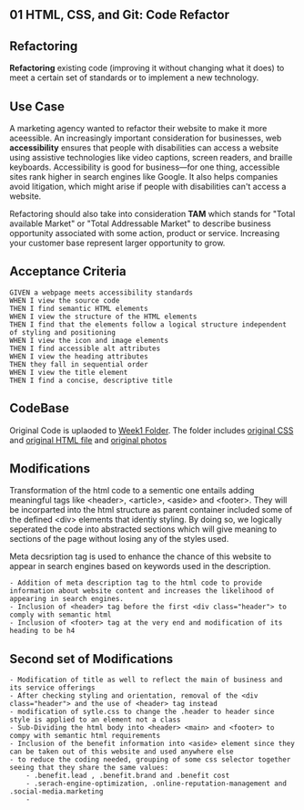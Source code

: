 
## 01 HTML, CSS, and Git: Code Refactor


## Refactoring

**Refactoring** existing code (improving it without changing what it does) to meet a certain set of standards or to implement a new technology.


## Use Case

A marketing agency wanted to refactor their website to make it more aceessible. An increasingly important consideration for businesses, web **accessibility** ensures that people with disabilities can access a website using assistive technologies like video captions, screen readers, and braille keyboards. Accessibility is good for business&mdash;for one thing, accessible sites rank higher in search engines like Google. It also helps companies avoid litigation, which might arise if people with disabilities can't access a website.

Refactoring should also take into consideration **TAM** which stands for "Total available Market" or "Total Addressable Market" to describe business opportunity associated with some action, product or service. Increasing your customer base represent larger opportunity to grow.


## Acceptance Criteria

```
GIVEN a webpage meets accessibility standards
WHEN I view the source code
THEN I find semantic HTML elements
WHEN I view the structure of the HTML elements
THEN I find that the elements follow a logical structure independent of styling and positioning
WHEN I view the icon and image elements
THEN I find accessible alt attributes
WHEN I view the heading attributes
THEN they fall in sequential order
WHEN I view the title element
THEN I find a concise, descriptive title
```

## CodeBase

Original Code is uplaoded to [Week1 Folder](codebase). The folder includes [original CSS](codebase/Develop/assets/css/style.css) and [original HTML file](codebase/Develop/index.html) and [original photos](codebase/Develop/assets/images)

## Modifications

Transformation of the html code to a sementic one entails adding meaningful tags like \<header\>, \<article\>, \<aside\> and \<footer\>. They will be incorparted into the html structure as parent container included some of the defined \<div\> elements that identiy styling. By doing so, we logically seperated the code into abstracted sections which will give meaning to sections of the page without losing any of the styles used. 

Meta decsription tag is used to enhance the chance of this website to appear in search engines based on keywords used in the description.


```
- Addition of meta description tag to the html code to provide information about website content and increases the likelihood of appearing in search engines.
- Inclusion of <header> tag before the first <div class="header"> to comply with semantic html
- Inclusion of <footer> tag at the very end and modification of its heading to be h4
```

## Second set of Modifications

```
- Modification of title as well to reflect the main of business and its service offerings
- After checking styling and orientation, removal of the <div class="header"> and the use of <header> tag instead
- modification of sytle.css to change the .header to header since style is applied to an element not a class
- Sub-Dividing the html body into <header> <main> and <footer> to compy with semantic html requirements
- Inclusion of the benefit information into <aside> element since they can be taken out of this website and used anywhere else
- to reduce the coding needed, grouping of some css selector together seeing that they share the same values:
	- .benefit.lead , .benefit.brand and .benefit cost
	- .serach-engine-optimization, .online-reputation-management and .social-media.marketing
	- 




